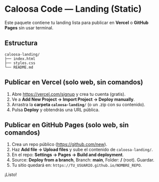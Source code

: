 # Caloosa Code — Landing (Static)

Este paquete contiene tu landing lista para publicar en **Vercel** o **GitHub Pages** sin usar terminal.

## Estructura
```
caloosa-landing/
├── index.html
├── styles.css
└── README.md
```

## Publicar en Vercel (solo web, sin comandos)
1. Abre https://vercel.com/signup y crea tu cuenta (gratis).
2. Ve a **Add New Project → Import Project → Deploy manually**.
3. Arrastra la **carpeta `caloosa-landing/`** (o un .zip con su contenido).
4. Pulsa **Deploy** y obtendrás una URL pública.

## Publicar en GitHub Pages (solo web, sin comandos)
1. Crea un repo público (https://github.com/new).
2. Haz **Add file → Upload files** y sube el contenido de `caloosa-landing/`.
3. En el repo: **Settings → Pages → Build and deployment**.
4. Source: **Deploy from a branch**, Branch: **main**, Folder: **/** (root). Guardar.
5. Tu sitio quedará en: `https://TU_USUARIO.github.io/NOMBRE_REPO`.

¡Listo! 
